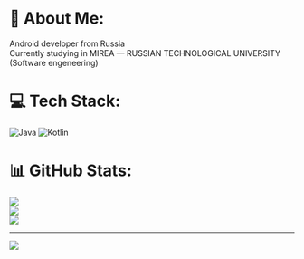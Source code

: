 # 💫 About Me:
Android developer from Russia<br>Currently studying in MIREA — RUSSIAN TECHNOLOGICAL UNIVERSITY (Software engeneering) 


# 💻 Tech Stack:
![Java](https://img.shields.io/badge/java-%23ED8B00.svg?style=for-the-badge&logo=openjdk&logoColor=white) ![Kotlin](https://img.shields.io/badge/kotlin-%237F52FF.svg?style=for-the-badge&logo=kotlin&logoColor=white)
# 📊 GitHub Stats:
![](https://github-readme-stats.vercel.app/api?username=4udiwe&theme=dark&hide_border=false&include_all_commits=false&count_private=false)<br/>
![](https://nirzak-streak-stats.vercel.app/?user=4udiwe&theme=dark&hide_border=false)<br/>
![](https://github-readme-stats.vercel.app/api/top-langs/?username=4udiwe&theme=dark&hide_border=false&include_all_commits=false&count_private=false&layout=compact)

---
[![](https://visitcount.itsvg.in/api?id=4udiwe&icon=0&color=0)](https://visitcount.itsvg.in)

